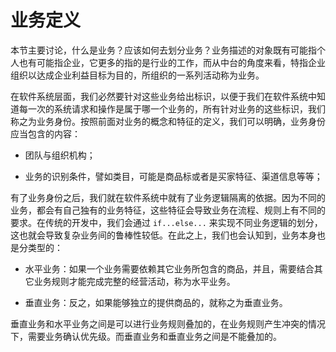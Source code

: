 # 业务定义

本节主要讨论，什么是业务？应该如何去划分业务？业务描述的对象既有可能指个人也有可能指企业，它更多的指的是行业的工作，而从中台的角度来看，特指企业组织以达成企业利益目标为目的，所组织的一系列活动称为业务。

在软件系统层面，我们必然要针对这些业务给出标识，以便于我们在软件系统中知道每一次的系统请求和操作是属于哪一个业务的，所有针对业务的这些标识，我们称之为业务身份。按照前面对业务的概念和特征的定义，我们可以明确，业务身份应当包含的内容：

- 团队与组织机构；

- 业务的识别条件，譬如类目，可能是商品标或者是买家特征、渠道信息等等；

有了业务身份之后，我们就在软件系统中就有了业务逻辑隔离的依据。因为不同的业务，都会有自己独有的业务特征，这些特征会导致业务在流程、规则上有不同的要求。在传统的开发中，我们会通过 `if...else...` 来实现不同业务逻辑的划分，这也就会导致复杂业务间的鲁棒性较低。在此之上，我们也会认知到，业务本身也是分类型的：

- 水平业务：如果一个业务需要依赖其它业务所包含的商品，并且，需要结合其它业务规则才能完成完整的经营活动，称为水平业务。

- 垂直业务：反之，如果能够独立的提供商品的，就称之为垂直业务。

垂直业务和水平业务之间是可以进行业务规则叠加的，在业务规则产生冲突的情况下，需要业务确认优先级。而垂直业务和垂直业务之间是不能叠加的。
